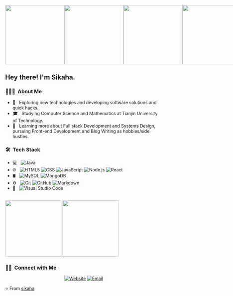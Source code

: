 <div style="display: flex;">
  <img src="https://i0.hdslb.com/bfs/article/205d4dd86dc7b05a205192fb0869896609f5e91b.gif@!web-article-pic.avif" width="190">
  <img src="https://i0.hdslb.com/bfs/article/d1b605c8337704e4dc2c2dccf2a153ddc2cedad8.gif@!web-article-pic.avif" width="190">
<img src="https://pic3.zhimg.com/v2-d90f70bc1c4c6b283f9f28e001f33a3a_b.webp" width="190">
<img src="https://pic3.zhimg.com/v2-9a299172d8e4244fc542b15652dde4b2_b.webp" width="190">
<img src="https://i0.hdslb.com/bfs/article/ac6efea01da47e723c1e5886f6f38628d6bea342.gif@!web-article-pic.avif" width="190" >
</div>

<h2> Hey there! I'm Sikaha.</h2>

<h3> 👨🏻‍💻 &nbsp;About Me </h3>

- 🤔 &nbsp; Exploring new technologies and developing software solutions and quick hacks.
- 🎓 &nbsp; Studying Computer Science and Mathematics at Tianjin University of Technology.
- 🌱 &nbsp; Learning more about Full stack Development and Systems Design, pursuing Front-end Development and Blog Writing as hobbies/side hustles.

<h3> 🛠 &nbsp;Tech Stack</h3>

- 💻 &nbsp;
  ![Java](https://img.shields.io/badge/-Java-333333?style=flat&logo=Java&logoColor=007396)
- 🌐 &nbsp;
  ![HTML5](https://img.shields.io/badge/-HTML5-333333?style=flat&logo=HTML5)
  ![CSS](https://img.shields.io/badge/-CSS-333333?style=flat&logo=CSS3&logoColor=1572B6)
  ![JavaScript](https://img.shields.io/badge/-JavaScript-333333?style=flat&logo=javascript)
  ![Node.js](https://img.shields.io/badge/-Node.js-333333?style=flat&logo=node.js)
  ![React](https://img.shields.io/badge/-React-333333?style=flat&logo=react)
- 🛢 &nbsp;
  ![MySQL](https://img.shields.io/badge/-MySQL-333333?style=flat&logo=mysql)
  ![MongoDB](https://img.shields.io/badge/-MongoDB-333333?style=flat&logo=mongodb)
- ⚙️ &nbsp;
  ![Git](https://img.shields.io/badge/-Git-333333?style=flat&logo=git)
  ![GitHub](https://img.shields.io/badge/-GitHub-333333?style=flat&logo=github)
  ![Markdown](https://img.shields.io/badge/-Markdown-333333?style=flat&logo=markdown)
- 🔧 &nbsp;
  ![Visual Studio Code](https://img.shields.io/badge/-Visual%20Studio%20Code-333333?style=flat&logo=visual-studio-code&logoColor=007ACC)

<br/>

<a href="https://github.com/jacket-sikaha">
  <img height="180em" src="https://github-readme-stats.vercel.app/api?username=jacket-sikaha&theme=transparent&show_icons=true" />
  <img height="180em" src="https://github-readme-stats.vercel.app/api/top-langs/?username=jacket-sikaha&theme=buefy&layout=compact" />
</a>

<br/>

<h3> 🤝🏻 &nbsp;Connect with Me </h3>

<p align="center">
<a href="http://xhx.huage.eu.org/"><img alt="Website" src="https://img.shields.io/badge/http://xhx.huage.eu.org/-purple?style=flat-square&logo=google-chrome"></a>
<a href="987555458@qq.com"><img alt="Email" src="https://img.shields.io/badge/Email-987555458@qq.com-blue?style=flat-square&logo=gmail"></a>
</p>

⭐️ From [sikaha](https://github.com/jacket-sikaha)
